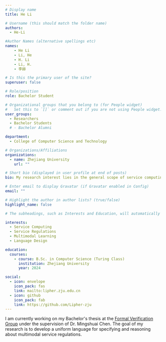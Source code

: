 ```yaml
---
# Display name
title: He Li

# Username (this should match the folder name)
authors:
  - He-Li

#Author Names (alternative spellings etc)
names:
    - He Li
    - Li, He
    - H. Li
    - Li, H.
    - 李赫

# Is this the primary user of the site?
superuser: false

# Role/position
role: Bachelor Student

# Organizational groups that you belong to (for People widget)
#   Set this to `[]` or comment out if you are not using People widget.
user_groups:
  - Researchers
  - Bachelor Students
  # - Bachelor Alumni

department:
  - College of Computer Science and Technology

# Organizations/Affiliations
organizations:
  - name: Zhejiang University
    url: ""

# Short bio (displayed in user profile at end of posts)
bio: My research interest lies in the general scope of service computing and regulations.

# Enter email to display Gravatar (if Gravatar enabled in Config)
email: ""

# Highlight the author in author lists? (true/false)
highlight_name: false

# The subheadings, such as Interests and Education, will automatically translate depending on the language chosen in `config.yaml`. To customize the subheading text, see the Language page in the docs.

interests:
  - Service Computing
  - Service Regulations
  - Multimodal Learning
  - Language Design

education:
  courses:
    - course: B.Sc. in Computer Science (Turing Class)
      institution: Zhejiang University
      year: 2024

social:
  - icon: envelope
    icon_pack: fas
    link: mailto:lipher.zju.edu.cn
  - icon: github
    icon_pack: fab
    link: https://github.com/Lipher-zju
---
```


I am currently working on my Bachelor's thesis at the [Formal Verification Group](/) under the supervision of Dr. Mingshuai Chen. The goal of my research is to develop a uniform language for specifying and reasoning about multimodal service regulations.
